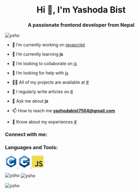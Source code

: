 <h1 align="center">Hi 👋, I'm Yashoda Bist</h1>
<h3 align="center">A passionate frontend developer from Nepal</h3>

<p align="left"> <img src="https://komarev.com/ghpvc/?username=ysho&label=Profile%20views&color=0e75b6&style=flat" alt="ysho" /> </p>

- 🔭 I’m currently working on [javascript](https://github.com/YashodaBist/javascript)

- 🌱 I’m currently learning **js**

- 👯 I’m looking to collaborate on [js](https://github.com/YashodaBist/javascript)

- 🤝 I’m looking for help with [js](https://github.com/YashodaBist/javascript)

- 👨‍💻 All of my projects are available at [#](#)

- 📝 I regularly write articles on [#](#)

- 💬 Ask me about **js**

- 📫 How to reach me **yashodabist7564@gmail.com**

- 📄 Know about my experiences [#](#)

<h3 align="left">Connect with me:</h3>
<p align="left">
</p>

<h3 align="left">Languages and Tools:</h3>
<p align="left"> <a href="https://www.cprogramming.com/" target="_blank" rel="noreferrer"> <img src="https://raw.githubusercontent.com/devicons/devicon/master/icons/c/c-original.svg" alt="c" width="40" height="40"/> </a> <a href="https://www.w3schools.com/cpp/" target="_blank" rel="noreferrer"> <img src="https://raw.githubusercontent.com/devicons/devicon/master/icons/cplusplus/cplusplus-original.svg" alt="cplusplus" width="40" height="40"/> </a> <a href="https://developer.mozilla.org/en-US/docs/Web/JavaScript" target="_blank" rel="noreferrer"> <img src="https://raw.githubusercontent.com/devicons/devicon/master/icons/javascript/javascript-original.svg" alt="javascript" width="40" height="40"/> </a> </p>

<p><img align="left" src="https://github-readme-stats.vercel.app/api/top-langs?username=ysho&show_icons=true&locale=en&layout=compact" alt="ysho" /></p>

<p>&nbsp;<img align="center" src="https://github-readme-stats.vercel.app/api?username=ysho&show_icons=true&locale=en" alt="ysho" /></p>

<p><img align="center" src="https://github-readme-streak-stats.herokuapp.com/?user=ysho&" alt="ysho" /></p>

